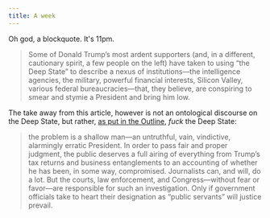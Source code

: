 ```yaml
---
title: A week
---
```


Oh god, a blockquote. It's 11pm.

> Some of Donald Trump’s most ardent supporters (and, in a different,
> cautionary spirit, a few people on the left) have taken to using
> “the Deep State” to describe a nexus of institutions—the
> intelligence agencies, the military, powerful financial interests,
> Silicon Valley, various federal bureaucracies—that, they believe,
> are conspiring to smear and stymie a President and bring him low.

<!--more-->

The take away from this article, however is not an ontological
discourse on the Deep State, but rather, [as put in the
Outline](https://theoutline.com/post/1095/fuck-the-deep-state-trump-is-the-risk),
_fuck_ the Deep State:

> the problem is a shallow man—an untruthful, vain, vindictive,
> alarmingly erratic President. In order to pass fair and proper
> judgment, the public deserves a full airing of everything from
> Trump’s tax returns and business entanglements to an accounting of
> whether he has been, in some way, compromised. Journalists can, and
> will, do a lot. But the courts, law enforcement, and
> Congress—without fear or favor—are responsible for such an
> investigation. Only if government officials take to heart their
> designation as “public servants” will justice prevail.

